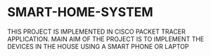 # SMART-HOME-SYSTEM

THIS PROJECT IS IMPLEMENTED IN CISCO PACKET TRACER APPLICATION.
MAIN AIM OF THE PROJECT IS TO IMPLEMENT THE DEVICES IN THE HOUSE USING A SMART PHONE OR LAPTOP
